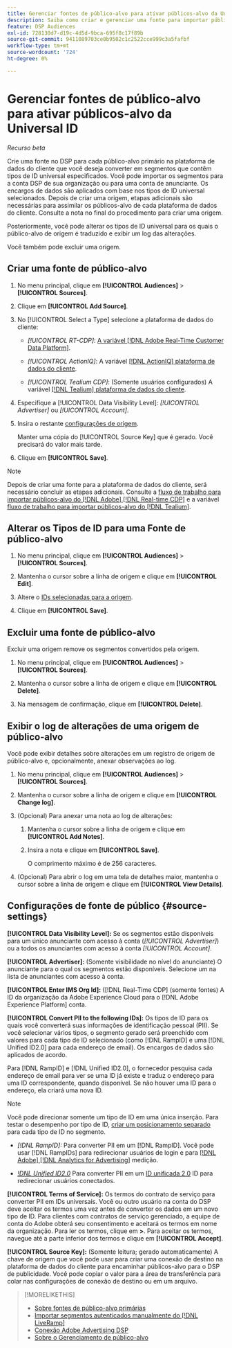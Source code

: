 ```yaml
---
title: Gerenciar fontes de público-alvo para ativar públicos-alvo da Universal ID
description: Saiba como criar e gerenciar uma fonte para importar públicos da plataforma de dados do cliente e convertê-los em segmentos que contêm IDs universais.
feature: DSP Audiences
exl-id: 728130d7-d19c-4d5d-9bca-695f8c17f89b
source-git-commit: 9411089703ce0b9502c1c2522cce999c3a5fafbf
workflow-type: tm+mt
source-wordcount: '724'
ht-degree: 0%

---
```


# Gerenciar fontes de público-alvo para ativar públicos-alvo da Universal ID

*Recurso beta*

Crie uma fonte no DSP para cada público-alvo primário na plataforma de dados do cliente que você deseja converter em segmentos que contêm tipos de ID universal especificados. Você pode importar os segmentos para a conta DSP de sua organização ou para uma conta de anunciante. Os encargos de dados são aplicados com base nos tipos de ID universal selecionados. Depois de criar uma origem, etapas adicionais são necessárias para assimilar os públicos-alvo de cada plataforma de dados do cliente. Consulte a nota no final do procedimento para criar uma origem.

Posteriormente, você pode alterar os tipos de ID universal para os quais o público-alvo de origem é traduzido e exibir um log das alterações.

Você também pode excluir uma origem.

## Criar uma fonte de público-alvo

<!-- Not sure about this

You can create one source for each combination of universal ID partner and data visibility level.

-->

1. No menu principal, clique em **[!UICONTROL Audiences]** > **[!UICONTROL Sources]**.

1. Clique em **[!UICONTROL Add Source]**.

1. No [!UICONTROL Select a Type] selecione a plataforma de dados do cliente:

   * *[!UICONTROL RT-CDP]*: [A variável [!DNL Adobe Real-Time Customer Data Platform]](source-about.md).

   * *[!UICONTROL ActionIQ]*: A variável [[!DNL ActionIQ] plataforma de dados do cliente](source-about.md).

   * *[!UICONTROL Tealium CDP]*: (Somente usuários configurados) A variável [[!DNL Tealium] plataforma de dados do cliente](source-about.md).

1. Especifique a [!UICONTROL Data Visibility Level]: *[!UICONTROL Advertiser]* ou *[!UICONTROL Account]*.

1. Insira o restante [configurações de origem](#source-settings).

   Manter uma cópia do [!UICONTROL Source Key] que é gerado. Você precisará do valor mais tarde.

1. Clique em **[!UICONTROL Save]**.

>[!NOTE]
>
>Depois de criar uma fonte para a plataforma de dados do cliente, será necessário concluir as etapas adicionais. Consulte a [fluxo de trabalho para importar públicos-alvo do [!DNL Adobe] [!DNL Real-time CDP]](source-adobe-rtcdp.md)<!-- the [activation workflow for [!DNL ActionIQ]](source-actioniq.md), --> e a variável [fluxo de trabalho para importar públicos-alvo do [!DNL Tealium]](source-tealium.md).

## Alterar os Tipos de ID para uma Fonte de público-alvo

<!-- Clarify this:
All changes to universal IDs translated from the source are applied after you save the the source record. For example, if a new ID is added, any hashed email addresses shared before making the changes aren't converted. Similarly, if an ID is removed, we don't delete any historical data from the segments shared through the source.

OR 

All changes to universal IDs translated from the source are applied after you save the the source record. For example, if you add a new ID type, then we convert hashed email addresses shared before making the changes to the new ID type. Similarly, if you remove an ID type, then we delete any historical IDs of that type from the segments shared through the source.

-->

1. No menu principal, clique em **[!UICONTROL Audiences]** > **[!UICONTROL Sources]**.

1. Mantenha o cursor sobre a linha de origem e clique em **[!UICONTROL Edit]**.

1. Altere o [IDs selecionadas para a origem](#source-settings).

1. Clique em **[!UICONTROL Save]**.

## Excluir uma fonte de público-alvo

Excluir uma origem remove os segmentos convertidos pela origem.<!-- Will performance data for the segment still be available in any types of reports?  If yes, which? -->

1. No menu principal, clique em **[!UICONTROL Audiences]** > **[!UICONTROL Sources]**.

1. Mantenha o cursor sobre a linha de origem e clique em **[!UICONTROL Delete]**.

1. Na mensagem de confirmação, clique em **[!UICONTROL Delete]**.

## Exibir o log de alterações de uma origem de público-alvo

Você pode exibir detalhes sobre alterações em um registro de origem de público-alvo e, opcionalmente, anexar observações ao log.

1. No menu principal, clique em **[!UICONTROL Audiences]** > **[!UICONTROL Sources]**.

1. Mantenha o cursor sobre a linha de origem e clique em **[!UICONTROL Change log]**.

1. (Opcional) Para anexar uma nota ao log de alterações:

   1. Mantenha o cursor sobre a linha de origem e clique em **[!UICONTROL Add Notes]**.

   1. Insira a nota e clique em **[!UICONTROL Save]**.

      O comprimento máximo é de 256 caracteres.

1. (Opcional) Para abrir o log em uma tela de detalhes maior, mantenha o cursor sobre a linha de origem e clique em **[!UICONTROL View Details]**.

## Configurações de fonte de público {#source-settings}

**[!UICONTROL Data Visibility Level]:** Se os segmentos estão disponíveis para um único anunciante com acesso à conta (*[!UICONTROL Advertiser]*) ou a todos os anunciantes com acesso à conta *[!UICONTROL Account]*.

**[!UICONTROL Advertiser]:** (Somente visibilidade no nível do anunciante) O anunciante para o qual os segmentos estão disponíveis. Selecione um na lista de anunciantes com acesso à conta.

**[!UICONTROL Enter IMS Org Id]:** ([!DNL Real-Time CDP] (somente fontes) A ID da organização da Adobe Experience Cloud para o [!DNL Adobe Experience Platform] conta.

**[!UICONTROL Convert PII to the following IDs]:** Os tipos de ID para os quais você converterá suas informações de identificação pessoal (PII). Se você selecionar vários tipos, o segmento gerado será preenchido com valores para cada tipo de ID selecionado (como [!DNL RampID] e uma [!DNL Unified ID2.0] para cada endereço de email). Os encargos de dados são aplicados de acordo.

Para [!DNL RampID] e [!DNL Unified ID2.0], o fornecedor pesquisa cada endereço de email para ver se uma ID já existe e traduz o endereço para uma ID correspondente, quando disponível. Se não houver uma ID para o endereço, ela criará uma nova ID.

>[!NOTE]
>
>Você pode direcionar somente um tipo de ID em uma única inserção. Para testar o desempenho por tipo de ID, [criar um posicionamento separado](/help/dsp/campaign-management/placements/placement-create.md) para cada tipo de ID no segmento.

* *[!DNL RampID]:* Para converter PII em um [!DNL RampID]. Você pode usar [!DNL RampIDs] para redirecionar usuários de login e para [[!DNL Adobe] [!DNL Analytics for Advertising]](/help/integrations/analytics/overview.md) medição.

* *[!DNL Unified ID2.0](Beta)* Para converter PII em um [ID unificada 2.0](https://unifiedid.com) ID para redirecionar usuários conectados.

<!-- Later
* *[!DNL ID5] (Beta):* To convert PII to an [!DNL ID5] ID. You can use [!DNL ID5] IDs for retargeting logging-in users and for [[!DNL Adobe] [!DNL Analytics for Advertising]](/help/integrations/analytics/overview.md) measurement.

-->

**[!UICONTROL Terms of Service]:** Os termos do contrato de serviço para converter PII em IDs universais. Você ou outro usuário na conta do DSP deve aceitar os termos uma vez antes de converter os dados em um novo tipo de ID. Para clientes com contratos de serviço gerenciado, a equipe de conta do Adobe obterá seu consentimento e aceitará os termos em nome da organização. Para ler os termos, clique em **>**. Para aceitar os termos, navegue até a parte inferior dos termos e clique em **[!UICONTROL Accept]**.

**[!UICONTROL Source Key]:** (Somente leitura; gerado automaticamente) A chave de origem que você pode usar para criar uma conexão de destino na plataforma de dados do cliente para encaminhar públicos-alvo para o DSP de publicidade. Você pode copiar o valor para a área de transferência para colar nas configurações de conexão de destino ou em um arquivo.

>[!MORELIKETHIS]
>
>* [Sobre fontes de público-alvo primárias](source-about.md)
>* [Importar segmentos autenticados manualmente do [!DNL LiveRamp]](/help/dsp/audiences/sources/source-import-liveramp-segments.md)
>* [Conexão Adobe Advertising DSP](https://experienceleague.adobe.com/docs/experience-platform/destinations/catalog/advertising/adobe-advertising-cloud-connection.html)
>* [Sobre o Gerenciamento de público-alvo](/help/dsp/audiences/audience-about.md)

